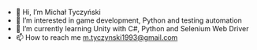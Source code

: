 - 👋 Hi, I’m Michał Tyczyński
- 👀 I’m interested in game development, Python and testing automation
- 🌱 I’m currently learning Unity with C#, Python and Selenium Web Driver
- 📫 How to reach me m.tyczynski1993@gmail.com

<!---
michaltyczynski1993/michaltyczynski1993 is a ✨ special ✨ repository because its `README.md` (this file) appears on your GitHub profile.
You can click the Preview link to take a look at your changes.
--->

